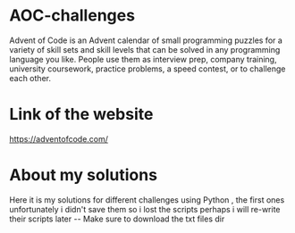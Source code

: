 # AOC-challenges
Advent of Code is an Advent calendar of small programming puzzles for a variety of skill sets and skill levels that can be solved in any programming language you like. People use them as interview prep, company training, university coursework, practice problems, a speed contest, or to challenge each other.
# Link of the website 
https://adventofcode.com/
# About my solutions
Here it is my solutions for different challenges using Python , the first ones unfortunately i didn't save them so i lost the scripts 
perhaps i will re-write their scripts later 
-- Make sure to download the txt files dir
